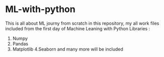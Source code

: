 # ML-with-python
This is all about ML journy from scratch
in this repository, my all work files included from the first day of Machine Leaning with Python
Libraries :
1. Numpy
2. Pandas
3. Matplotlib
4.Seaborn
and many more will be included
